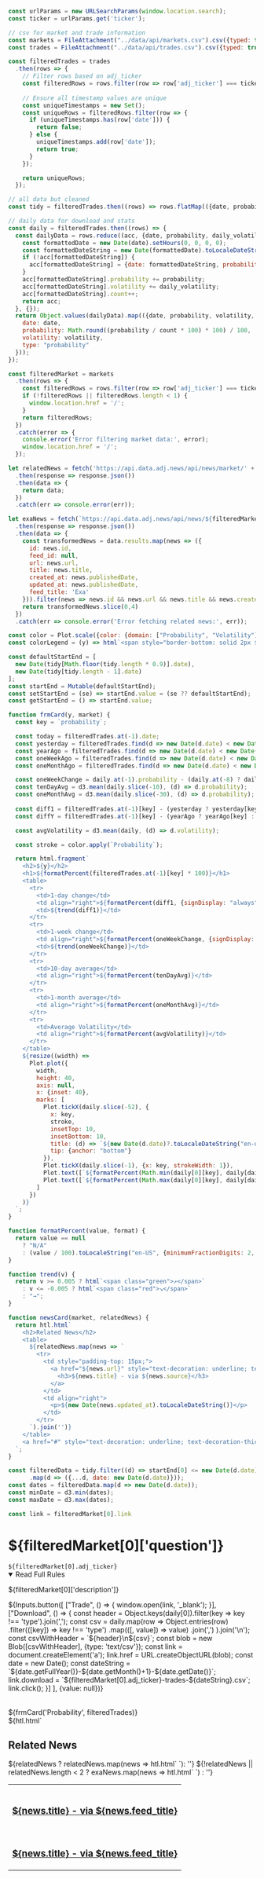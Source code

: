 ```js
const urlParams = new URLSearchParams(window.location.search);
const ticker = urlParams.get('ticker');

// csv for market and trade information
const markets = FileAttachment("../data/api/markets.csv").csv({typed: true});
const trades = FileAttachment("../data/api/trades.csv").csv({typed: true});

const filteredTrades = trades
  .then(rows => {
    // Filter rows based on adj_ticker
    const filteredRows = rows.filter(row => row['adj_ticker'] === ticker);
    
    // Ensure all timestamp values are unique
    const uniqueTimestamps = new Set();
    const uniqueRows = filteredRows.filter(row => {
      if (uniqueTimestamps.has(row['date'])) {
        return false;
      } else {
        uniqueTimestamps.add(row['date']);
        return true;
      }
    });

    return uniqueRows;
  });

// all data but cleaned
const tidy = filteredTrades.then((rows) => rows.flatMap(({date, probability, daily_volatility}) => [{date: date, probability: probability * 100, type: "Probability"}]));

// daily data for download and stats
const daily = filteredTrades.then((rows) => {
  const dailyData = rows.reduce((acc, {date, probability, daily_volatility}) => {
    const formattedDate = new Date(date).setHours(0, 0, 0, 0);
    const formattedDateString = new Date(formattedDate).toLocaleDateString('en-US');
    if (!acc[formattedDateString]) {
      acc[formattedDateString] = {date: formattedDateString, probability: 0, volatility: 0, count: 0};
    }
    acc[formattedDateString].probability += probability;
    acc[formattedDateString].volatility += daily_volatility;
    acc[formattedDateString].count++;
    return acc;
  }, {});
  return Object.values(dailyData).map(({date, probability, volatility, count}) => ({
    date: date,
    probability: Math.round((probability / count * 100) * 100) / 100,
    volatility: volatility,
    type: "probability"
  }));
});

const filteredMarket = markets
  .then(rows => {
    const filteredRows = rows.filter(row => row['adj_ticker'] === ticker);
    if (!filteredRows || filteredRows.length < 1) {
      window.location.href = '/';
    }
    return filteredRows;
  })
  .catch(error => {
    console.error('Error filtering market data:', error);
    window.location.href = '/';
  });
```

```js
let relatedNews = fetch('https://api.data.adj.news/api/news/market/' + filteredMarket[0].adj_ticker)
  .then(response => response.json())
  .then(data => {
    return data;
  })
  .catch(err => console.error(err));

let exaNews = fetch(`https://api.data.adj.news/api/news/${filteredMarket[0].title}`)
  .then(response => response.json())
  .then(data => {
    const transformedNews = data.results.map(news => ({
      id: news.id,
      feed_id: null,
      url: news.url,
      title: news.title,
      created_at: news.publishedDate,
      updated_at: news.publishedDate, 
      feed_title: 'Exa' 
    })).filter(news => news.id && news.url && news.title && news.created_at && news.updated_at && news.feed_title);
    return transformedNews.slice(0,4)
  })
  .catch(err => console.error('Error fetching related news:', err));
```

```js
const color = Plot.scale({color: {domain: ["Probability", "Volatility"]}});
const colorLegend = (y) => html`<span style="border-bottom: solid 2px ${color.apply(`${y}Y FRM`)};">${y}-year fixed-probability</span>`;
```

```js
const defaultStartEnd = [
  new Date(tidy[Math.floor(tidy.length * 0.9)].date), 
  new Date(tidy[tidy.length - 1].date)
];
const startEnd = Mutable(defaultStartEnd);
const setStartEnd = (se) => startEnd.value = (se ?? defaultStartEnd);
const getStartEnd = () => startEnd.value;
```

```js
function frmCard(y, market) {
  const key = `probability`;

  const today = filteredTrades.at(-1).date;
  const yesterday = filteredTrades.find(d => new Date(d.date) < new Date(today));
  const yearAgo = filteredTrades.find(d => new Date(d.date) < new Date(today) && (new Date(today) - new Date(d.date)) / (1000 * 60 * 60 * 24) >= 365);
  const oneWeekAgo = filteredTrades.find(d => new Date(d.date) < new Date(today) && (new Date(today) - new Date(d.date)) / (1000 * 60 * 60 * 24) >= 7);
  const oneMonthAgo = filteredTrades.find(d => new Date(d.date) < new Date(today) && (new Date(today) - new Date(d.date)) / (1000 * 60 * 60 * 24) >= 30);

  const oneWeekChange = daily.at(-1).probability - (daily.at(-8) ? daily.at(-8).probability : 0);
  const tenDayAvg = d3.mean(daily.slice(-10), (d) => d.probability);
  const oneMonthAvg = d3.mean(daily.slice(-30), (d) => d.probability);
  
  const diff1 = filteredTrades.at(-1)[key] - (yesterday ? yesterday[key] : 0);
  const diffY = filteredTrades.at(-1)[key] - (yearAgo ? yearAgo[key] : 0);

  const avgVolatility = d3.mean(daily, (d) => d.volatility);

  const stroke = color.apply(`Probability`);

  return html.fragment`
    <h2>${y}</h2>
    <h1>${formatPercent(filteredTrades.at(-1)[key] * 100)}</h1>
    <table>
      <tr>
        <td>1-day change</td>
        <td align="right">${formatPercent(diff1, {signDisplay: "always"})}</td>
        <td>${trend(diff1)}</td>
      </tr>
      <tr>
        <td>1-week change</td>
        <td align="right">${formatPercent(oneWeekChange, {signDisplay: "always"})}</td>
        <td>${trend(oneWeekChange)}</td>
      </tr>
      <tr>
        <td>10-day average</td>
        <td align="right">${formatPercent(tenDayAvg)}</td>
      </tr>
      <tr>
        <td>1-month average</td>
        <td align="right">${formatPercent(oneMonthAvg)}</td>
      </tr>
      <tr>
        <td>Average Volatility</td>
        <td align="right">${formatPercent(avgVolatility)}</td>
      </tr>
    </table>
    ${resize((width) =>
      Plot.plot({
        width,
        height: 40,
        axis: null,
        x: {inset: 40},
        marks: [
          Plot.tickX(daily.slice(-52), {
            x: key,
            stroke,
            insetTop: 10,
            insetBottom: 10,
            title: (d) => `${new Date(d.date)?.toLocaleDateString("en-us")}: ${d[key]}%`,
            tip: {anchor: "bottom"}
          }),
          Plot.tickX(daily.slice(-1), {x: key, strokeWidth: 1}),
          Plot.text([`${formatPercent(Math.min(daily[0][key], daily[daily.length - 1][key]), {signDisplay: "never"})}`], {frameAnchor: "left"}),
          Plot.text([`${formatPercent(Math.max(daily[0][key], daily[daily.length - 1][key]), {signDisplay: "never"})}`], {frameAnchor: "right"})
        ]
      })
    )}
  `;
}

function formatPercent(value, format) {
  return value == null
    ? "N/A"
    : (value / 100).toLocaleString("en-US", {minimumFractionDigits: 2, style: "percent", ...format});
}

function trend(v) {
  return v >= 0.005 ? html`<span class="green">↗︎</span>`
    : v <= -0.005 ? html`<span class="red">↘︎</span>`
    : "→";
}
```

```js
function newsCard(market, relatedNews) {
  return htl.html`
    <h2>Related News</h2>
    <table>
      ${relatedNews.map(news => `
        <tr>
          <td style="padding-top: 15px;">
            <a href="${news.url}" style="text-decoration: underline; text-decoration-thickness: 0.5px; text-underline-offset: 1px;">
              <h3>${news.title} - via ${news.source}</h3>
            </a>
          </td>
          <td align="right">
            <p>${new Date(news.updated_at).toLocaleDateString()}</p>
          </td>
        </tr>
      `).join('')}
    </table>
    <a href="#" style="text-decoration: underline; text-decoration-thickness: 0.5px; text-underline-offset: 1px;">Read More</a>
  `;
}
```

```js
const filteredData = tidy.filter((d) => startEnd[0] <= new Date(d.date) && new Date(d.date) < startEnd[1])
      .map(d => ({...d, date: new Date(d.date)}));
const dates = filteredData.map(d => new Date(d.date));
const minDate = d3.min(dates);
const maxDate = d3.max(dates);
```

```js
const link = filteredMarket[0].link
```

<style type="text/css">

/* @keyframes blink {
  0% { opacity: 1; }
  50% { opacity: 0; }
  100% { opacity: 1; }
} */

@container (min-width: 560px) {
  .grid-cols-2-3 {
    grid-template-columns: 1fr 1fr;
  }
  .grid-cols-2-3 .grid-colspan-2 {
    grid-column: span 2;
  }
}

@container (min-width: 840px) {
  .grid-cols-2-3 {
    grid-template-columns: 1fr 2fr;
    grid-auto-flow: column;
  }
}

</style>

<div>
  <h1>${filteredMarket[0]['question']}</h1>
  <code>${filteredMarket[0].adj_ticker}</code>
  <details open>
    <summary>Read Full Rules</summary>
    <p>${filteredMarket[0]['description']}</p>
  </details>
<div>

<div style="display: flex; gap: 10px;">
  <div>${Inputs.button([
    ["Trade", () => {
      window.open(link, '_blank');
    }],
    ["Download", () => {
      const header = Object.keys(daily[0]).filter(key => key !== 'type').join(',');
      const csv = daily.map(row => 
        Object.entries(row)
          .filter(([key]) => key !== 'type')
          .map(([, value]) => value)
          .join(',')
      ).join('\n');
      const csvWithHeader = `${header}\n${csv}`;
      const blob = new Blob([csvWithHeader], {type: 'text/csv'});
      const link = document.createElement('a');
      link.href = URL.createObjectURL(blob);
      const date = new Date();
      const dateString = `${date.getFullYear()}-${date.getMonth()+1}-${date.getDate()}`;
      link.download = `${filteredMarket[0].adj_ticker}-trades-${dateString}.csv`;
      link.click();
    }]
  ], {value: null})}</div>
</div>

<div class="grid grid-cols-2-3" style="margin-top: 2rem;">
  <div class="card">${frmCard('Probability', filteredTrades)}</div>
  <div class="card">
    ${htl.html`
      <h2>Related News</h2>
      <table>
        ${relatedNews ? relatedNews.map(news => htl.html`
          <tr>
            <td style="padding-top: 15px;">
              <a href="${news.url}" style="text-decoration: underline; text-decoration-thickness: 0.5px; text-underline-offset: 1px;">
                <h3>${news.title} - via ${news.feed_title}</h3>
              </a>
            </td>
          </tr>
        `): ''}
        ${!relatedNews || relatedNews.length < 2 ? exaNews.map(news => htl.html`
          <td style="padding-top: 15px;">
            <a href="${news.url}" style="text-decoration: underline; text-decoration-thickness: 0.5px; text-underline-offset: 1px;">
              <h3>${news.title} - via ${news.feed_title}</h3>
            </a>
          </td>
        `) : ''}
      </table>
      <div style="position: relative; height: 10%;">
        <a href="#" style="position: absolute; bottom: 0; left: 0; text-decoration: underline; text-decoration-thickness: 0.5px; text-underline-offset: 1px;">Read More</a>
      </div>
    `}
  </div>
  <div class="card grid-colspan-2 grid-rowspan-2" style="display: flex; flex-direction: column;">
    <h2>Focused Probability</h2><br>
    <span style="flex-grow: 1;">${resize((width, height) =>
      Plot.plot({
        width,
        height,
        y: {grid: true, label: "Probability (%)"},
        x: {
          type: "time",
          domain: [minDate, maxDate],
          ticks: 10,
          label: "Date",
        },
        color,
        marks: [
          Plot.lineY(filteredData, {
            x: "date", 
            y: "probability",
            stroke: "type", 
            tip: true
          }),
        ]
      })
    )}</span>
  </div>
</div>

<div class="grid">
  <div class="card">
    <h2>All Time Probability</h2>
    <h3>Click or drag to zoom</h3><br>
    ${resize((width) =>
      Plot.plot({
        width,
        y: {grid: true, label: "Probability (%)"},
        color,
        marks: [
          Plot.ruleY([0]),
          Plot.lineY(tidy.map(d => ({...d, date: new Date(d.date)})), {x: "date", y: "probability", stroke: "type", tip: true}),
          (index, scales, channels, dimensions, context) => {
            const x1 = dimensions.marginLeft;
            const y1 = 0;
            const x2 = dimensions.width - dimensions.marginRight;
            const y2 = dimensions.height;
            const brushed = (event) => {
              if (!event.sourceEvent) return;
              let {selection} = event;
              if (!selection) {
                const r = 10; // radius of point-based selection
                let [px] = d3.pointer(event, context.ownerSVGElement);
                px = Math.max(x1 + r, Math.min(x2 - r, px));
                selection = [px - r, px + r];
                g.call(brush.move, selection);
              }
              setStartEnd(selection.map(scales.x.invert));
            };
            const pointerdowned = (event) => {
              const pointerleave = new PointerEvent("pointerleave", {bubbles: true, pointerType: "mouse"});
              event.target.dispatchEvent(pointerleave);
            };
            const brush = d3.brushX().extent([[x1, y1], [x2, y2]]).on("brush end", brushed);
            const g = d3.create("svg:g").call(brush);
            g.call(brush.move, getStartEnd().map(scales.x));
            g.on("pointerdown", pointerdowned);
            return g.node();
          }
        ]
      })
    )}
  </div>
</div>